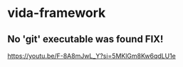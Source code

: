 # vida-framework



## No 'git' executable was found FIX!
https://youtu.be/F-8A8mJwL_Y?si=5MKlGm8Kw6qdLU1e
